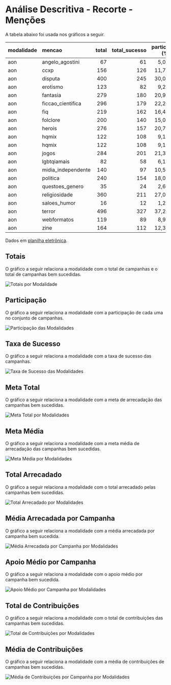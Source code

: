 # Análise Descritiva - Recorte - Menções

A tabela abaixo foi usada nos gráficos a seguir.

| modalidade   | mencao             |   total |   total_sucesso |   particip (%) |   taxa_sucesso (%) |    meta (R$) |   meta_avg (R$) |   meta_std (R$) |   meta_min (R$) |   meta_max (R$) |   arrecadado_sucesso (R$) |   arrecadado_avg (R$) |   arrecadado_std (R$) |   arrecadado_min (R$) |   arrecadado_max (R$) |   apoio_medio (R$) |   apoio_std (R$) |   apoio_min (R$) |   apoio_max (R$) |   contribuicoes |   contribuicoes_med |   contribuicoes_std |   contribuicoes_min |   contribuicoes_max |
|:-------------|:-------------------|--------:|----------------:|---------------:|-------------------:|-------------:|----------------:|----------------:|----------------:|----------------:|--------------------------:|----------------------:|----------------------:|----------------------:|----------------------:|-------------------:|-----------------:|-----------------:|-----------------:|----------------:|--------------------:|--------------------:|--------------------:|--------------------:|
| aon          | angelo_agostini    |      67 |              61 |           5,0% |              91,0% |   977.628,17 |       16.026,69 |       15.355,17 |           42,24 |       80.687,35 |              3.045.252,81 |             49.922,18 |            101.183,47 |              2.944,09 |            679.297,66 |              78,58 |            23,64 |            32,27 |           151,13 |          35.293 |               578,6 |               930,0 |                55,0 |             6.494,0 |
| aon          | ccxp               |     156 |             126 |          11,7% |              80,8% | 1.813.305,60 |       14.391,31 |       11.119,73 |           42,24 |       55.735,34 |              2.860.818,44 |             22.704,91 |             20.582,18 |              1.720,66 |            154.365,98 |              87,11 |            35,08 |            33,80 |           257,79 |          34.535 |               274,1 |               239,5 |                36,0 |             1.815,0 |
| aon          | disputa            |     400 |             245 |          30,0% |              61,3% | 3.843.970,61 |       15.689,68 |       13.938,18 |           46,10 |       90.296,99 |              6.532.941,88 |             26.665,07 |             27.722,18 |                787,10 |            163.173,27 |              95,92 |            62,28 |            21,62 |           792,04 |          70.527 |               287,9 |               263,6 |                11,0 |             1.588,0 |
| aon          | erotismo           |     123 |              82 |           9,2% |              66,7% | 1.450.411,36 |       17.687,94 |       12.659,38 |          581,47 |       56.996,31 |              2.306.077,73 |             28.122,90 |             23.954,89 |              1.990,95 |            125.535,74 |              94,90 |            42,07 |            37,31 |           323,28 |          25.810 |               314,8 |               268,3 |                22,0 |             1.539,0 |
| aon          | fantasia           |     279 |             180 |          20,9% |              64,5% | 2.889.393,36 |       16.052,19 |       15.204,66 |           46,10 |      108.739,70 |              4.816.835,60 |             26.760,20 |             30.295,09 |                 94,90 |            264.585,91 |              88,02 |            33,80 |            23,15 |           213,97 |          54.018 |               300,1 |               283,8 |                 3,0 |             1.711,0 |
| aon          | ficcao_cientifica  |     296 |             179 |          22,2% |              60,5% | 2.913.046,55 |       16.274,00 |       15.989,71 |           36,54 |      161.766,74 |              5.401.646,15 |             30.176,79 |             46.623,44 |                 54,54 |            537.544,55 |              94,68 |            69,67 |            30,57 |           792,04 |          61.529 |               343,7 |               493,6 |                 1,0 |             5.879,0 |
| aon          | fiq                |     219 |             162 |          16,4% |              74,0% | 2.877.869,61 |       17.764,63 |       14.343,06 |          581,47 |       69.598,05 |              4.821.257,85 |             29.760,85 |             38.181,98 |              1.405,43 |            396.557,50 |              86,76 |            32,21 |            21,62 |           199,86 |          54.948 |               339,2 |               352,0 |                31,0 |             3.266,0 |
| aon          | folclore           |     200 |             140 |          15,0% |              70,0% | 2.437.211,50 |       17.408,65 |       15.775,78 |          581,47 |      108.739,70 |              4.507.319,89 |             32.195,14 |             45.455,39 |              1.081,47 |            396.557,50 |              90,35 |            67,63 |            32,27 |           792,04 |          51.967 |               371,2 |               416,5 |                17,0 |             3.266,0 |
| aon          | herois             |     276 |             157 |          20,7% |              56,9% | 2.151.113,51 |       13.701,36 |       11.910,51 |           37,28 |       75.629,89 |              3.474.485,41 |             22.130,48 |             25.554,86 |                989,68 |            161.153,63 |              96,01 |            67,13 |            21,62 |           792,04 |          38.102 |               242,7 |               251,5 |                11,0 |             1.588,0 |
| aon          | hqmix              |     122 |             108 |           9,1% |              88,5% | 1.767.446,74 |       16.365,25 |       15.020,38 |           48,64 |       80.687,35 |              3.759.007,87 |             34.805,63 |             76.815,19 |                787,10 |            679.297,66 |              81,02 |            26,64 |            21,62 |           172,16 |          42.155 |               390,3 |               706,1 |                12,0 |             6.494,0 |
| aon          | hqmix              |     122 |             108 |           9,1% |              88,5% | 1.767.446,74 |       16.365,25 |       15.020,38 |           48,64 |       80.687,35 |              3.759.007,87 |             34.805,63 |             76.815,19 |                787,10 |            679.297,66 |              81,02 |            26,64 |            21,62 |           172,16 |          42.155 |               390,3 |               706,1 |                12,0 |             6.494,0 |
| aon          | jogos              |     284 |             201 |          21,3% |              70,8% | 3.088.098,90 |       15.363,68 |       12.948,35 |           42,24 |       80.687,35 |              5.604.766,32 |             27.884,41 |             51.240,25 |              1.411,86 |            679.297,66 |              91,16 |            33,39 |            35,30 |           234,87 |          61.093 |               303,9 |               494,1 |                26,0 |             6.494,0 |
| aon          | lgbtqiamais        |      82 |              58 |           6,1% |              70,7% |   995.808,61 |       17.169,11 |       26.103,48 |          508,30 |      189.313,70 |              1.602.557,62 |             27.630,30 |             38.892,54 |                721,79 |            264.456,52 |              88,86 |            39,12 |            37,31 |           245,62 |          17.873 |               308,2 |               327,6 |                 8,0 |             1.539,0 |
| aon          | midia_independente |     140 |              97 |          10,5% |              69,3% | 2.360.339,14 |       24.333,39 |       29.842,69 |          581,47 |      189.313,70 |              4.218.883,10 |             43.493,64 |             57.897,48 |              1.405,43 |            264.585,91 |             103,68 |            51,99 |            36,81 |           323,28 |          38.250 |               394,3 |               391,1 |                29,0 |             1.711,0 |
| aon          | politica           |     240 |             154 |          18,0% |              64,2% | 3.015.810,05 |       19.583,18 |       18.411,28 |           33,26 |      124.473,30 |              4.982.733,19 |             32.355,41 |             34.162,57 |                 54,54 |            215.281,29 |              95,63 |            44,42 |            33,80 |           362,04 |          51.893 |               337,0 |               298,8 |                 1,0 |             1.588,0 |
| aon          | questoes_genero    |      35 |              24 |           2,6% |              68,6% |   395.699,92 |       16.487,50 |       17.640,91 |        2.154,33 |       80.883,37 |                622.913,46 |             25.954,73 |             26.184,68 |              3.366,14 |            123.112,70 |              88,51 |            44,08 |            46,84 |           245,62 |           7.569 |               315,4 |               313,5 |                51,0 |             1.489,0 |
| aon          | religiosidade      |     360 |             211 |          27,0% |              58,6% | 3.365.446,43 |       15.949,98 |       14.649,20 |           46,10 |      108.739,70 |              6.620.001,80 |             31.374,42 |             59.614,09 |                322,20 |            679.297,66 |              87,04 |            35,13 |            21,62 |           301,82 |          75.649 |               358,5 |               555,7 |                 4,0 |             6.494,0 |
| aon          | saloes_humor       |      16 |              12 |           1,2% |              75,0% |   111.483,85 |        9.290,32 |        7.713,65 |           36,54 |       23.191,06 |                162.569,93 |             13.547,49 |             10.287,95 |                459,39 |             29.349,35 |              75,01 |            43,45 |            32,27 |           185,96 |           2.243 |               186,9 |               124,1 |                11,0 |               411,0 |
| aon          | terror             |     496 |             327 |          37,2% |              65,9% | 5.282.409,17 |       16.154,16 |       14.142,86 |           46,10 |       80.687,35 |              9.479.119,39 |             28.988,13 |             51.783,65 |                787,10 |            679.297,66 |              91,19 |            57,42 |            21,62 |           792,04 |         108.579 |               332,0 |               527,9 |                16,0 |             6.494,0 |
| aon          | webformatos        |     119 |              89 |           8,9% |              74,8% | 1.277.366,27 |       14.352,43 |       10.939,95 |        2.533,17 |       54.418,20 |              2.104.894,58 |             23.650,50 |             22.257,37 |              3.458,60 |            136.747,60 |              83,09 |            29,94 |            21,62 |           194,22 |          25.369 |               285,0 |               251,2 |                38,0 |             1.547,0 |
| aon          | zine               |     164 |             112 |          12,3% |              68,3% | 1.498.276,05 |       13.377,46 |       10.427,40 |           46,10 |       58.146,76 |              2.315.707,64 |             20.675,96 |             20.218,38 |                 54,54 |            161.153,63 |              82,12 |            32,48 |            32,27 |           245,62 |          28.547 |               254,9 |               226,7 |                 1,0 |             1.588,0 |

Dados em [planilha eletrônica](./dados/aon-mencoes.xlsx).


## Totais

O gráfico a seguir relaciona a modalidade com o total de campanhas e o total de campanhas bem sucedidas.

![Totais por Modalidade](./img/aon-mencoes-totais.png)


## Participação

O gráfico a seguir relaciona a modalidade com a participação de cada uma no conjunto de campanhas.

![Participação das Modalidades](./img/aon-mencoes-participacao.png)


## Taxa de Sucesso

O gráfico a seguir relaciona a modalidade com a taxa de sucesso das campanhas.

![Taxa de Sucesso das Modalidades](./img/aon-mencoes-taxa-sucesso.png)


## Meta Total

O gráfico a seguir relaciona a modalidade com a meta de arrecadação das campanhas bem sucedidas.

![Meta Total por Modalidades](./img/aon-mencoes-meta.png)


## Meta Média

O gráfico a seguir relaciona a modalidade com a meta média de arrecadação das campanhas bem sucedidas.

![Meta Média por Modalidades](./img/aon-mencoes-meta-med.png)


## Total Arrecadado

O gráfico a seguir relaciona a modalidade com o total arrecadado pelas campanhas bem sucedidas.

![Total Arrecadado por Modalidades](./img/aon-mencoes-total-arrecadado.png)


## Média Arrecadada por Campanha

O gráfico a seguir relaciona a modalidade com a média arrecadada por campanha bem sucedida.

![Média Arrecadada por Campanha por Modalidades](./img/aon-mencoes-media-arrecadada.png)


## Apoio Médio por Campanha

O gráfico a seguir relaciona a modalidade com o apoio médio por campanha bem sucedida.

![Apoio Médio por Campanha por Modalidades](./img/aon-mencoes-apoio-medio.png)


## Total de Contribuições

O gráfico a seguir relaciona a modalidade com o total de contribuições das campanhas bem sucedidas.

![Total de Contribuições por Modalidades](./img/aon-mencoes-total-contribuicoes.png)


## Média de Contribuições

O gráfico a seguir relaciona a modalidade com a média de contribuições de campanhas bem sucedidas.

![Média de Contribuições por Campanha por Modalidades](./img/aon-mencoes-media-contribuicoes.png)



